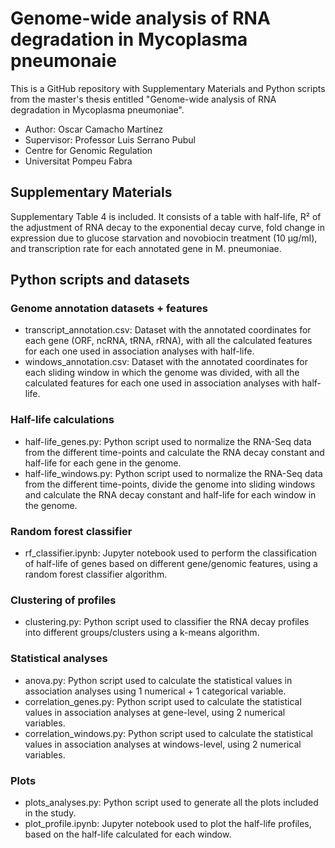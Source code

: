 # Genome-wide analysis of RNA degradation in Mycoplasma pneumonaie

This is a GitHub repository with Supplementary Materials and Python scripts from the master's thesis entitled "Genome-wide analysis of RNA degradation in Mycoplasma pneumoniae". 

- Author: Oscar Camacho Martínez
- Supervisor: Professor Luis Serrano Pubul
- Centre for Genomic Regulation
- Universitat Pompeu Fabra


## Supplementary Materials

Supplementary Table 4 is included. It consists of a table with half-life, R² of the adjustment of RNA decay to the exponential decay curve, fold change in expression due to glucose starvation and novobiocin treatment (10 µg/ml), and transcription rate for each annotated gene in M. pneumoniae.

## Python scripts and datasets

### Genome annotation datasets + features

- transcript_annotation.csv: Dataset with the annotated coordinates for each gene (ORF, ncRNA, tRNA, rRNA), with all the calculated features for each one used in association analyses with half-life.
- windows_annotation.csv: Dataset with the annotated coordinates for each sliding window in which the genome was divided, with all the calculated features for each one used in association analyses with half-life.

### Half-life calculations

- half-life_genes.py: Python script used to normalize the RNA-Seq data from the different time-points and calculate the RNA decay constant and half-life for each gene in the genome.
- half-life_windows.py: Python script used to normalize the RNA-Seq data from the different time-points, divide the genome into sliding windows and calculate the RNA decay constant and half-life for each window in the genome.

### Random forest classifier 
- rf_classifier.ipynb: Jupyter notebook used to perform the classification of half-life of genes based on different gene/genomic features, using a random forest classifier algorithm.

### Clustering of profiles
- clustering.py: Python script used to classifier the RNA decay profiles into different groups/clusters using a k-means algorithm.

### Statistical analyses

- anova.py: Python script used to calculate the statistical values in association analyses using 1 numerical + 1 categorical variable.
- correlation_genes.py: Python script used to calculate the statistical values in association analyses at gene-level, using 2 numerical variables.
- correlation_windows.py: Python script used to calculate the statistical values in association analyses at windows-level, using 2 numerical variables.

### Plots

- plots_analyses.py: Python script used to generate all the plots included in the study.
- plot_profile.ipynb: Jupyter notebook used to plot the half-life profiles, based on the half-life calculated for each window.
